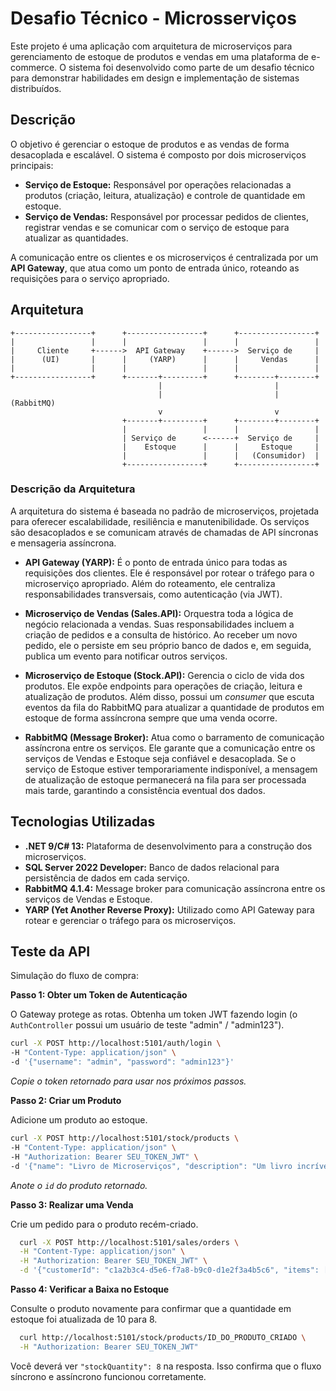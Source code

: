 # Desafio Técnico - Microsserviços

Este projeto é uma aplicação com arquitetura de microserviços para gerenciamento de estoque de produtos e vendas em uma plataforma de e-commerce. O sistema foi desenvolvido como parte de um desafio técnico para demonstrar habilidades em design e implementação de sistemas distribuídos.

## Descrição

O objetivo é gerenciar o estoque de produtos e as vendas de forma desacoplada e escalável. O sistema é composto por dois microserviços principais:

*   **Serviço de Estoque:** Responsável por operações relacionadas a produtos (criação, leitura, atualização) e controle de quantidade em estoque.
*   **Serviço de Vendas:** Responsável por processar pedidos de clientes, registrar vendas e se comunicar com o serviço de estoque para atualizar as quantidades.

A comunicação entre os clientes e os microserviços é centralizada por um **API Gateway**, que atua como um ponto de entrada único, roteando as requisições para o serviço apropriado.

## Arquitetura

```
+-----------------+      +-----------------+      +-----------------+
|                 |      |                 |      |                 |
|     Cliente     +------>  API Gateway    +------>  Serviço de     |
|      (UI)       |      |     (YARP)      |      |     Vendas      |
|                 |      |                 |      |                 |
+-----------------+      +-------+---------+      +--------+--------+
                                 |                         |
                                 |                         | (RabbitMQ)
                                 v                         v
                         +-------+---------+      +--------+--------+
                         |                 |      |                 |
                         | Serviço de      <------+  Serviço de     |
                         |    Estoque      |      |     Estoque     |
                         |                 |      |   (Consumidor)  |
                         +-----------------+      +-----------------+
```

### Descrição da Arquitetura

A arquitetura do sistema é baseada no padrão de microserviços, projetada para oferecer escalabilidade, resiliência e manutenibilidade. Os serviços são desacoplados e se comunicam através de chamadas de API síncronas e mensageria assíncrona.

*   **API Gateway (YARP):** É o ponto de entrada único para todas as requisições dos clientes. Ele é responsável por rotear o tráfego para o microserviço apropriado. Além do roteamento, ele centraliza responsabilidades transversais, como autenticação (via JWT).

*   **Microserviço de Vendas (Sales.API):** Orquestra toda a lógica de negócio relacionada a vendas. Suas responsabilidades incluem a criação de pedidos e a consulta de histórico. Ao receber um novo pedido, ele o persiste em seu próprio banco de dados e, em seguida, publica um evento para notificar outros serviços.

*   **Microserviço de Estoque (Stock.API):** Gerencia o ciclo de vida dos produtos. Ele expõe endpoints para operações de criação, leitura e atualização de produtos. Além disso, possui um *consumer* que escuta eventos da fila do RabbitMQ para atualizar a quantidade de produtos em estoque de forma assíncrona sempre que uma venda ocorre.

*   **RabbitMQ (Message Broker):** Atua como o barramento de comunicação assíncrona entre os serviços. Ele garante que a comunicação entre os serviços de Vendas e Estoque seja confiável e desacoplada. Se o serviço de Estoque estiver temporariamente indisponível, a mensagem de atualização de estoque permanecerá na fila para ser processada mais tarde, garantindo a consistência eventual dos dados.

## Tecnologias Utilizadas

*   **.NET 9/C# 13:** Plataforma de desenvolvimento para a construção dos microserviços.
*   **SQL Server 2022 Developer:** Banco de dados relacional para persistência de dados em cada serviço.
*   **RabbitMQ 4.1.4:** Message broker para comunicação assíncrona entre os serviços de Vendas e Estoque.
*   **YARP (Yet Another Reverse Proxy):** Utilizado como API Gateway para rotear e gerenciar o tráfego para os microserviços.

## Teste da API

Simulação do fluxo de compra:

**Passo 1: Obter um Token de Autenticação**

O Gateway protege as rotas. Obtenha um token JWT fazendo login (o `AuthController` possui um usuário de teste "admin" / "admin123").

  ```bash
  curl -X POST http://localhost:5101/auth/login \
  -H "Content-Type: application/json" \
  -d '{"username": "admin", "password": "admin123"}'
  ```

*Copie o token retornado para usar nos próximos passos.*

**Passo 2: Criar um Produto**

Adicione um produto ao estoque.

  ```bash
  curl -X POST http://localhost:5101/stock/products \
  -H "Content-Type: application/json" \
  -H "Authorization: Bearer SEU_TOKEN_JWT" \
  -d '{"name": "Livro de Microserviços", "description": "Um livro incrível", "price": 99.90, "stockQuantity": 10}'
  ```

*Anote o `id` do produto retornado.*

**Passo 3: Realizar uma Venda**

Crie um pedido para o produto recém-criado.

```bash
  curl -X POST http://localhost:5101/sales/orders \
  -H "Content-Type: application/json" \
  -H "Authorization: Bearer SEU_TOKEN_JWT" \
  -d '{"customerId": "c1a2b3c4-d5e6-f7a8-b9c0-d1e2f3a4b5c6", "items": [{"productId": "ID_DO_PRODUTO_CRIADO", "quantity": 2}]}'
```

**Passo 4: Verificar a Baixa no Estoque**

Consulte o produto novamente para confirmar que a quantidade em estoque foi atualizada de 10 para 8.

```bash
  curl http://localhost:5101/stock/products/ID_DO_PRODUTO_CRIADO \
  -H "Authorization: Bearer SEU_TOKEN_JWT"
```

Você deverá ver `"stockQuantity": 8` na resposta. Isso confirma que o fluxo síncrono e assíncrono funcionou corretamente.
